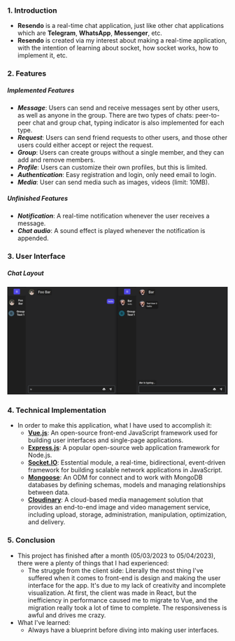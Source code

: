 ### 1. Introduction

- __Resendo__ is a real-time chat application, just like other chat applications which are __Telegram__, __WhatsApp__, __Messenger__, etc.
- __Resendo__ is created via my interest about making a real-time application, with the intention of learning about socket, how socket works, how to implement it, etc.

### 2. Features

##### Implemented Features
- ___Message___: Users can send and receive messages sent by other users, as well as anyone in the group. There are two types of chats: peer-to-peer chat and group chat, typing indicator is also implemented for each type.
- ___Request___: Users can send friend requests to other users, and those other users could either accept or reject the request.
- ___Group___: Users can create groups without a single member, and they can add and remove members.
- ___Profile___: Users can customize their own profiles, but this is limited.
- ___Authentication___: Easy registration and login, only need email to login.
- ___Media___: User can send media such as images, videos (limit: 10MB).

##### Unfinished Features
- ___Notification___: A real-time notification whenever the user receives a message.
- ___Chat audio___: A sound effect is played whenever the notification is appended. 

### 3. User Interface

##### Chat Layout

![Main-Layout](2023-04-05_17-07.png)


### 4. Technical Implementation

- In order to make this application, what I have used to accomplish it:
	- [__Vue.js__](https://vuejs.org/): An open-source front-end JavaScript framework used for building user interfaces and single-page applications.
	- [__Express.js__](https://expressjs.com/): A popular open-source web application framework for Node.js.
	- [__Socket.IO__](https://socket.io/): Esstential module, a real-time, bidirectional, event-driven framework for building scalable network applications in JavaScript.
	- [__Mongoose__](https://mongoosejs.com/): An ODM for connect and to work with MongoDB databases by defining schemas, models and managing relationships between data.
	- [__Cloudinary__](https://cloudinary.com/): A cloud-based media management solution that provides an end-to-end image and video management service, including upload, storage, administration, manipulation, optimization, and delivery.

### 5. Conclusion

- This project has finished after a month (05/03/2023 to 05/04/2023), there were a plenty of things that I had experienced:
	- The struggle from the client side: Literally the most thing I've suffered when it comes to front-end is design and making the user interface for the app. It's due to my lack of creativity and incomplete visualization. At first, the client was made in React, but the inefficiency in performance caused me to migrate to Vue, and the migration really took a lot of time to complete. The responsiveness is awful and drives me crazy.
- What I've learned:
	- Always have a blueprint before diving into making user interfaces.